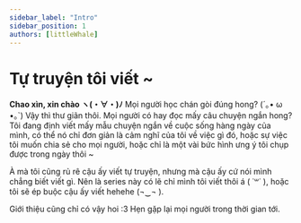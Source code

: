 ```yaml
---
sidebar_label: "Intro"
sidebar_position: 1
authors: [littleWhale]
---
```


# Tự truyện tôi viết ~

**Chao xìn, xin chào ヽ(・∀・)ﾉ**
Mọi người học chán gòi đúng hong? (´｡• ω •｡`) Vậy thì thư giãn thôi. Mọi người có hay đọc mấy câu chuyện ngắn hong? Tôi đang định viết mấy mẫu chuyện ngắn về cuộc sống hàng ngày của mình, có thể nó chỉ đơn giản là cảm nghĩ của tôi về việc gì đó, hoặc sự việc tôi muốn chia sẻ cho mọi người, hoặc chỉ là một vài bức hình ưng ý tôi chụp được trong ngày thôi ~

À mà tôi cũng rủ rê cậu ấy viết tự truyện, nhưng mà cậu ấy cứ nói mình chẳng biết viết gì. Nên là series này có lẽ chỉ mình tôi viết thôi á ( ˙꒳​˙ ), hoặc tôi sẽ ép buộc cậu ấy viết hehehe (¬‿¬ ).

Giới thiệu cũng chỉ có vậy hoi :3 Hẹn gặp lại mọi người trong thời gian tới.
